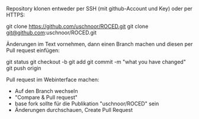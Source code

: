 Repository klonen entweder per SSH (mit github-Account und Key) oder per HTTPS:

git clone https://github.com/uschnoor/ROCED.git
git clone git@github.com:uschnoor/ROCED.git


Änderungen im Text vornehmen, dann einen Branch machen und diesen per Pull request einfügen:

git status
git checkout -b <Branchname>
git add <file>
git commit -m "what you have changed"
git push origin <Branchname>

Pull request im Webinterface machen:
- Auf den Branch wechseln
- "Compare & Pull request"
- base fork sollte für die Publikation "uschnoor/ROCED" sein
- Änderungen durchschauen, Create Pull Request

